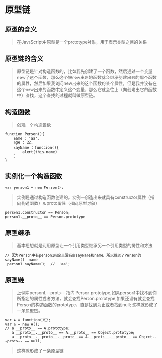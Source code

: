# 原型链
## 原型的含义
> 在JavaScript中原型是一个prototype对象，用于表示类型之间的关系
## 原型链的含义
> 原型链是针对构造函数的，比如我先创建了一个函数，然后通过一个变量new了这个函数，那么这个被new出来的函数就会继承创建出来的那个函数的属性，然后如果我访问new出来的这个函数的某个属性，但是我并没有在这个new出来的函数中定义这个变量，那么它就会往上（向创建出它的函数中）查找，这个查找的过程就叫做原型链。
## 构造函数
> 创建一个构造函数
```
function Person(){
    name : 'aa',
    age : 22,
    sayName ：function(){
        alert(this.name)
    }
}
```
## 实例化一个构造函数
```
var person1 = new Person();
```
>实例是通过构造函数创建的。实例一创造出来就具有constructor属性（指向构造函数）和proto属性（指向原型对象）
```
person1.constructor == Person;
person1.__proto__ == Person.prototype
```
## 原型继承
>基本思想就是利用原型让一个引用类型继承另一个引用类型的属性和方法
```
// 因为Person中有person1指定且没有的sayName和name，所以继承了Person的sayName()  name
 person1.sayName();  //  'aa';
```
## 原型链
> 上例中person1.--proto-- 指向 Person.prototype,如果person1中找不到你所指定的属性或者方法，就会查找Person.prototype,如果还没有就会查找Person的构造函数的prototype，直到找到为止或者找到null; 这样就形成了一条原型链。


```
var A = function(){};
var a = new A();
// a.__proto__ == A.prototype;
   a.__proto__.__proto__ == A.__proto__ == Object.prototype;
   a.__proto__.__proto__.__proto__== A.__proto__.__proto__ == Object.--proto-- == null;
```
> 这样就形成了一条原型链

